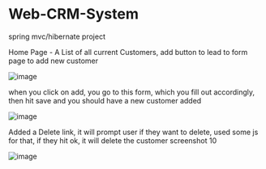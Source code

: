 # Web-CRM-System

spring mvc/hibernate project

Home Page - A List of all current Customers, add button to lead to form page to add new customer

![image](https://user-images.githubusercontent.com/67160882/172478220-f192da5e-6157-4482-bdfd-dc45e387440b.png)

when you click on add, you go to this form, which you fill out accordingly, then hit save and you should have a new customer added

![image](https://user-images.githubusercontent.com/67160882/172478396-6b24b8dd-03a8-49f9-9c63-01ed9724a3c8.png)

Added a Delete link, it will prompt user if they want to delete, used some js for that, if they hit ok, it will delete the customer screenshot 10

![image](https://user-images.githubusercontent.com/67160882/172478787-9e6279da-5f33-4d69-89bc-8637bfa100a1.png)
